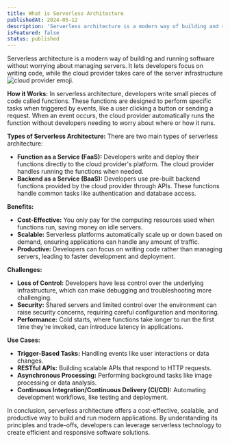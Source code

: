 ```yaml
---
title: What is Serverless Architecture
publishedAt: 2024-05-12
description: 'Serverless architecture is a modern way of building and running software without worrying about managing servers...'
isFeatured: false
status: published
---
```


Serverless architecture is a modern way of building and running software without worrying about managing servers. It lets developers focus on writing code, while the cloud provider takes care of the server infrastructure <img src="/what-is-serverless-architecture/cloud-emoji.png" class="w-10 h-fit !m-0 pl-1 inline-flex" alt="cloud provider emoji" />.

**How it Works:**
In serverless architecture, developers write small pieces of code called functions. These functions are designed to perform specific tasks when triggered by events, like a user clicking a button or sending a request. When an event occurs, the cloud provider automatically runs the function without developers needing to worry about where or how it runs.

**Types of Serverless Architecture:**
There are two main types of serverless architecture:

-   **Function as a Service (FaaS):** Developers write and deploy their functions directly to the cloud provider's platform. The cloud provider handles running the functions when needed.
-   **Backend as a Service (BaaS):** Developers use pre-built backend functions provided by the cloud provider through APIs. These functions handle common tasks like authentication and database access.

**Benefits:**

-   **Cost-Effective:** You only pay for the computing resources used when functions run, saving money on idle servers.
-   **Scalable:** Serverless platforms automatically scale up or down based on demand, ensuring applications can handle any amount of traffic.
-   **Productive:** Developers can focus on writing code rather than managing servers, leading to faster development and deployment.

**Challenges:**

-   **Loss of Control:** Developers have less control over the underlying infrastructure, which can make debugging and troubleshooting more challenging.
-   **Security:** Shared servers and limited control over the environment can raise security concerns, requiring careful configuration and monitoring.
-   **Performance:** Cold starts, where functions take longer to run the first time they're invoked, can introduce latency in applications.

**Use Cases:**

-   **Trigger-Based Tasks:** Handling events like user interactions or data changes.
-   **RESTful APIs:** Building scalable APIs that respond to HTTP requests.
-   **Asynchronous Processing:** Performing background tasks like image processing or data analysis.
-   **Continuous Integration/Continuous Delivery (CI/CD):** Automating development workflows, like testing and deployment.

In conclusion, serverless architecture offers a cost-effective, scalable, and productive way to build and run modern applications. By understanding its principles and trade-offs, developers can leverage serverless technology to create efficient and responsive software solutions.
